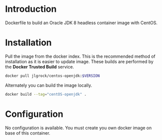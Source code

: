 # Introduction

Dockerfile to build an Oracle JDK 8 headless container image with CentOS.

# Installation

Pull the image from the docker index. This is the recommended method of installation as it is easier to update image. These builds are performed by the **Docker Trusted Build** service.

```bash
docker pull jlgrock/centos-openjdk:$VERSION
```

Alternately you can build the image locally.

```bash
docker build --tag="centOS-openjdk" .
```

# Configuration

No configuration is available. You must create you own docker image on base of this container.


